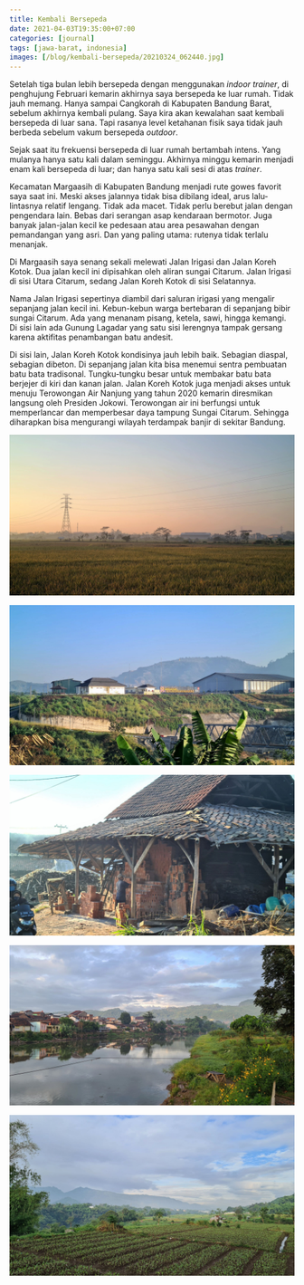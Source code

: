 ```yaml
---
title: Kembali Bersepeda
date: 2021-04-03T19:35:00+07:00
categories: [journal]
tags: [jawa-barat, indonesia]
images: [/blog/kembali-bersepeda/20210324_062440.jpg]
---
```

Setelah tiga bulan lebih bersepeda dengan menggunakan *indoor trainer*, di penghujung Februari kemarin akhirnya saya bersepeda ke luar rumah. Tidak jauh memang. Hanya sampai Cangkorah di Kabupaten Bandung Barat, sebelum akhirnya kembali pulang. Saya kira akan kewalahan saat kembali bersepeda di luar sana. Tapi rasanya level ketahanan fisik saya tidak jauh berbeda sebelum vakum bersepeda *outdoor*.

Sejak saat itu frekuensi bersepeda di luar rumah bertambah intens. Yang mulanya hanya satu kali dalam seminggu. Akhirnya minggu kemarin menjadi enam kali bersepeda di luar; dan hanya satu kali sesi di atas *trainer*.

Kecamatan Margaasih di Kabupaten Bandung menjadi rute gowes favorit saya saat ini. Meski akses jalannya tidak bisa dibilang ideal, arus lalu-lintasnya relatif lengang. Tidak ada macet. Tidak perlu berebut jalan dengan pengendara lain. Bebas dari serangan asap kendaraan bermotor. Juga banyak jalan-jalan kecil ke pedesaan atau area pesawahan dengan pemandangan yang asri. Dan yang paling utama: rutenya tidak terlalu menanjak.

Di Margaasih saya senang sekali melewati Jalan Irigasi dan Jalan Koreh Kotok. Dua jalan kecil ini dipisahkan oleh aliran sungai Citarum. Jalan Irigasi di sisi Utara Citarum, sedang Jalan Koreh Kotok di sisi Selatannya. 

Nama Jalan Irigasi sepertinya diambil dari saluran irigasi yang mengalir sepanjang jalan kecil ini. Kebun-kebun warga bertebaran di sepanjang bibir sungai Citarum. Ada yang menanam pisang, ketela, sawi, hingga kemangi. Di sisi lain ada Gunung Lagadar yang satu sisi lerengnya tampak gersang karena aktifitas penambangan batu andesit.

Di sisi lain, Jalan Koreh Kotok kondisinya jauh lebih baik. Sebagian diaspal, sebagian dibeton. Di sepanjang jalan kita bisa menemui sentra pembuatan batu bata tradisonal. Tungku-tungku besar untuk membakar batu bata berjejer di kiri dan kanan jalan. Jalan Koreh Kotok juga menjadi akses untuk menuju Terowongan Air Nanjung yang tahun 2020 kemarin diresmikan langsung oleh Presiden Jokowi. Terowongan air ini berfungsi untuk memperlancar dan memperbesar daya tampung Sungai Citarum. Sehingga diharapkan bisa mengurangi wilayah terdampak banjir di sekitar Bandung.

![Area pesawahan di Jalan Terusan Nanjung.](20200825_061930.jpg)

![Terowongan Air Nanjung yang diharapkan mampu mengurangi area banjir di sekitar Bandung.](20200825_070047.jpg)

![Sentra pembuatan batu bata tradisional di Jalan Koreh Kotok.](20200825_070102.jpg)

![Anak Sungai Citarum membelah Jalan Daraulin di Nanjung.](20210324_062440.jpg)

![Kebun sawi di sepanjang Jalan Irigasi.](20210324_072937.jpg)